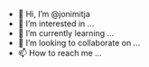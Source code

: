 - 👋 Hi, I’m @jonimitja
- 👀 I’m interested in ...
- 🌱 I’m currently learning ...
- 💞️ I’m looking to collaborate on ...
- 📫 How to reach me ...

<!---
jonimitja/jonimitja is a ✨ special ✨ repository because its `README.md` (this file) appears on your GitHub profile.
You can click the Preview link to take a look at your changes.
--->
